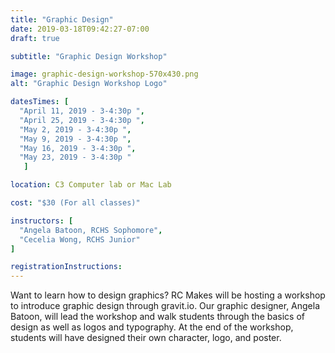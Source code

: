 ```yaml
---
title: "Graphic Design"
date: 2019-03-18T09:42:27-07:00
draft: true

subtitle: "Graphic Design Workshop"

image: graphic-design-workshop-570x430.png
alt: "Graphic Design Workshop Logo"

datesTimes: [ 
  "April 11, 2019 - 3-4:30p ",
  "April 25, 2019 - 3-4:30p ",
  "May 2, 2019 - 3-4:30p ",
  "May 9, 2019 - 3-4:30p ",
  "May 16, 2019 - 3-4:30p ",
  "May 23, 2019 - 3-4:30p "
   ]

location: C3 Computer lab or Mac Lab

cost: "$30 (For all classes)"

instructors: [
  "Angela Batoon, RCHS Sophomore",
  "Cecelia Wong, RCHS Junior"
]

registrationInstructions:
---
```


Want to learn how to design graphics? RC Makes will be hosting a workshop to introduce graphic design through gravit.io. Our graphic designer, Angela Batoon, will lead the workshop and walk students through the basics of design as well as logos and typography. At the end of the workshop, students will have designed their own character, logo, and poster.

